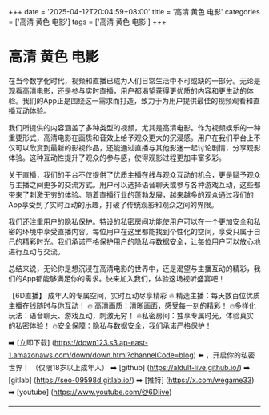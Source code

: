 +++
date = '2025-04-12T20:04:59+08:00'
title = '高清 黄色 电影'
categories = ['高清 黄色 电影']
tags = ['高清 黄色 电影']
+++

# 高清 黄色 电影

在当今数字化时代，视频和直播已成为人们日常生活中不可或缺的一部分。无论是观看高清电影，还是参与实时直播，用户都渴望获得更优质的内容和更生动的体验。我们的App正是围绕这一需求而打造，致力于为用户提供最佳的视频观看和直播互动体验。

我们所提供的内容涵盖了多种类型的视频，尤其是高清电影。作为视频娱乐的一种重要形式，高清电影在画质和音效上给予观众更大的沉浸感。用户在我们平台上不仅可以欣赏到最新的影视作品，还能通过直播与其他影迷一起讨论剧情，分享观影体验。这种互动性提升了观众的参与感，使得观影过程更加丰富多彩。

关于直播，我们的平台不仅提供了优质主播在线与观众互动的机会，更是赋予观众与主播之间更多的交流方式。用户可以选择语音聊天或参与各种游戏互动，这些都带来了刺激无穷的体验。随着直播行业的蓬勃发展，越来越多的观众通过我们的App享受到了实时互动的乐趣，打破了传统观影和观众之间的界限。

我们还注重用户的隐私保护。特设的私密房间功能使用户可以在一个更加安全和私密的环境中享受直播内容。每位用户在这里都能找到个性化的空间，享受只属于自己的精彩时光。我们承诺严格保护用户的隐私与数据安全，让每位用户可以放心地进行互动与交流。

总结来说，无论你是想沉浸在高清电影的世界中，还是渴望与主播互动的精彩，我们的App都能够满足你的需求。快来加入我们，体验这场视听盛宴吧！

【6D直播】
成年人的专属空间，实时互动尽享精彩
🔥 精选主播：每天数百位优质主播在线随时与你互动！
🔥 高清画质：清晰画面，感受每一刻的精彩！
🔥多样化玩法：语音聊天、游戏互动，刺激无穷！
🔥私密房间：独享专属时光，体验真实的私密体验！
🔥安全保障：隐私与数据安全，我们承诺严格保护！

➡️ [立即下载] (https://down123.s3.ap-east-1.amazonaws.com/down/down.html?channelCode=blog) ⬅️ ，开启你的私密世界！ （仅限18岁以上成年人）
➡️ [github] (https://aldult-live.github.io/)
➡️ [gitlab] (https://seo-09598d.gitlab.io/)
➡️ [推特] (https://x.com/wegame33)
➡️ [youtube] (https://www.youtube.com/@6Dlive)

---
